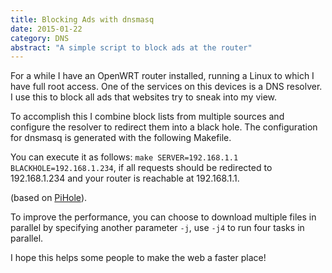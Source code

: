 ```yaml
---
title: Blocking Ads with dnsmasq
date: 2015-01-22
category: DNS
abstract: "A simple script to block ads at the router"
---
```


For a while I have an OpenWRT router installed,
running a Linux to which I have full root access.
One of the services on this devices is a DNS resolver.
I use this to block all ads that websites try to sneak into
my view.

To accomplish this I combine block lists from multiple sources
and configure the resolver to redirect them into a black hole.
The configuration for dnsmasq is generated with the following Makefile.

You can execute it as follows:
<code>make SERVER=192.168.1.1 BLACKHOLE=192.168.1.234</code>, if all requests
should be redirected to 192.168.1.234 and your router is reachable at 192.168.1.1.

<script src="https://gist.github.com/thriqon/259e445376e36e82980c.js"></script>

(based on [PiHole](http://jacobsalmela.com/raspberry-pi-block-ads-adtrap/)).

To improve the performance, you can choose to download multiple files in parallel
by specifying another parameter <code>-j</code>, use <code>-j4</code> to run four tasks
in parallel.

I hope this helps some people to make the web a faster place!
